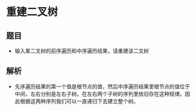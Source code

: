 # 重建二叉树

## 题目

- 输入某二叉树的前序遍历和中序遍历结果，请重建该二叉树

## 解析

- 先序遍历结果的第一个值是根节点的值，然后中序遍历结果里根节点的值位于中间，左右分别是左右子树。在左右两个子树的序列里依旧存在这种规律。因此根据这两种序列我们可以一直递归下去建立整个树。
